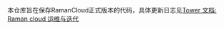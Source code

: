 本仓库旨在保存RamanCloud正式版本的代码，具体更新日志见[Tower 文档: Raman cloud 运维与迭代](https://tower.im/teams/802030/documents/5380)